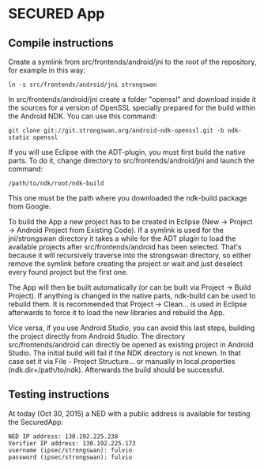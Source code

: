 # SECURED App #

## Compile instructions ##

Create a symlink from src/frontends/android/jni to the root of the repository, for example in this way:

    ln -s src/frontends/android/jni strongswan

In src/frontends/android/jni create a folder "openssl" and download inside it the sources for a version of OpenSSL specially prepared for the build within the Android NDK. You can use this command:

    git clone git://git.strongswan.org/android-ndk-openssl.git -b ndk-static openssl

If you will use Eclipse with the ADT-plugin, you must first build the native parts. To do it, change directory to src/frontends/android/jni and launch the command:

    /path/to/ndk/root/ndk-build

This one must be the path where you downloaded the ndk-build package from Google.

To build the App a new project has to be created in Eclipse (New -> Project -> Android Project from Existing Code). If a symlink is used for the jni/strongswan directory it takes a while for the ADT plugin to load the available projects after src/frontends/android has been selected. That's because it will recursively traverse into the strongswan directory, so either remove the symlink before creating the project or wait and just deselect every found project but the first one.

The App will then be built automatically (or can be built via Project -> Build Project). If anything is changed in the native parts, ndk-build can be used to rebuild them. It is recommended that Project -> Clean... is used in Eclipse afterwards to force it to load the new libraries and rebuild the App.

Vice versa, if you use Android Studio, you can avoid this last steps, building the project directly from Android Studio. The directory src/frontends/android can directly be opened as existing project in Android Studio. The initial build will fail if the NDK directory is not known. In that case set it via File - Project Structure... or manually in local.properties (ndk.dir=/path/to/ndk). Afterwards the build should be successful.

## Testing instructions ##

At today (Oct 30, 2015) a NED with a public address is available for testing the SecuredApp:

    NED IP address: 130.192.225.238
    Verifier IP address: 130.192.225.173
    username (ipsec/strongswan): fulvio
    password (ipsec/strongswan): fulvio
    
